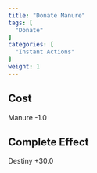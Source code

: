 ```yaml
---
title: "Donate Manure"
tags: [
  "Donate"
]
categories: [
  "Instant Actions"
]
weight: 1
---
```


## Cost
Manure -1.0

## Complete Effect
Destiny +30.0
